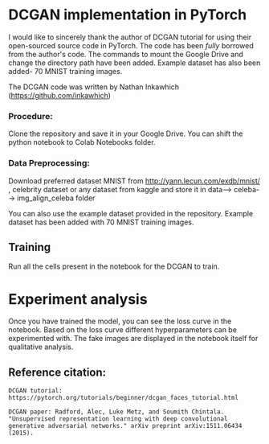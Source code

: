 # DCGAN implementation in PyTorch

I would like to sincerely thank the author of DCGAN tutorial for using their open-sourced source code in PyTorch. The code has been *fully* borrowed from the author's code. The commands to mount the Google Drive and change the directory path have been added. Example dataset has also been added- 70 MNIST training images. 

The DCGAN code was written by Nathan Inkawhich (https://github.com/inkawhich)


### Procedure: 
 Clone the repository and save it in your Google Drive. You can shift the python notebook to Colab Notebooks folder.   
 
### Data Preprocessing: 
Download preferred dataset MNIST from http://yann.lecun.com/exdb/mnist/ , celebrity dataset or any dataset from kaggle and store it in data--> celeba--> img_align_celeba folder
  
 You can also use the example dataset provided in the repository. Example dataset has been added with 70 MNIST training images. 

## Training 
Run all the cells present in the notebook for the DCGAN to train.

# Experiment analysis 

Once you have trained the model, you can see the loss curve in the notebook. Based on the loss curve different hyperparameters can be experimented with. The fake images are displayed in the notebook itself for qualitative analysis.
  
  
  ## Reference citation: 
```
DCGAN tutorial: https://pytorch.org/tutorials/beginner/dcgan_faces_tutorial.html
```
```
DCGAN paper: Radford, Alec, Luke Metz, and Soumith Chintala. "Unsupervised representation learning with deep convolutional generative adversarial networks." arXiv preprint arXiv:1511.06434 (2015).
```
